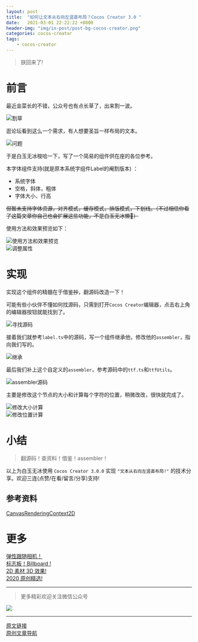 ```yaml
---
layout: post
title:  "如何让文本从右向左竖直布局？Cocos Creator 3.0 "
date:   2021-03-01 22:22:22 +0800
header-img: "img/in-post/post-bg-cocos-creator.png"
categories: cocos-creator
tags:
    - cocos-creator
---
```


> 朕回来了!

# 前言

最近韭菜长的不错，公众号也有点长草了，出来割一波。  

![割草](/img/in-post/202103/01-02.jpg)    
 
逛论坛看到这么一个需求，有人想要圣旨一样布局的文本。  

![问题](/img/in-post/202103/01-03.jpg)    

于是白玉无冰梭哈一下，写了一个简易的组件供在座的各位参考。  

本字体组件支持(就是原本系统字组件Label的阉割版本) ：
- 系统字体
- 空格，斜体，粗体
- 字体大小、行高


~~但暂未支持字体资源，对齐模式，缓存模式，排版模式，下划线。（不过相信你看了这篇文章你自己也会扩展这些功能，不是白玉无冰懒🐶）~~   

使用方法和效果预览如下：  

![使用方法和效果预览](/img/in-post/202103/01-01.gif)    
![调整属性](/img/in-post/202103/01-04.gif)    


# 实现

实现这个组件的精髓在于借鉴~~抄~~，翻源码改造一下！  

可能有些小伙伴不懂如何找源码，只需到打开`Cocos Creator`编辑器，点击右上角的编辑器按钮就能找到了。  

![寻找源码](/img/in-post/202103/01-05.gif)    


接着我们就参考`label.ts`中的源码，写一个组件继承他，修改他的`assembler`，指向我们写的。  

![继承](/img/in-post/202103/01-06.jpg)    


最后我们补上这个自定义的`assembler`，参考源码中的`ttf.ts`和`ttfUtils`。  

![assembler源码](/img/in-post/202103/01-07.jpg)    

主要是修改这个节点的大小和计算每个字符的位置，稍微改改，很快就完成了。  

![修改大小计算](/img/in-post/202103/01-08.jpg)    
![修改位置计算](/img/in-post/202103/01-09.jpg)    



# 小结

> 翻源码！查资料！借鉴！assembler！  
 
以上为白玉无冰使用 `Cocos Creator 3.0.0` 实现 `"文本从右向左竖直布局!"` 的技术分享。欢迎三连(点赞/在看/留言/分享)支持!      


## 参考资料

[CanvasRenderingContext2D](https://developer.mozilla.org/zh-CN/docs/Web/API/CanvasRenderingContext2D)


# 更多
[弹性跟随相机！](https://mp.weixin.qq.com/s/NCn8Ygk_I_nRnhmbHQeZwQ)   
[标志板！Billboard !](https://mp.weixin.qq.com/s/KV7fyF0kvqqOjf01ZbqbmA)   
[2D 素材 3D 效果!](https://mp.weixin.qq.com/s/xHYOzirlAZlbr9Ljuq7NdQ)   
[2020 原创精选!](https://mp.weixin.qq.com/s/ZrIPUEs9mnpPqV4dN_DIGA)   


---

> 更多精彩欢迎关注微信公众号

![](/img/qrcode.jpg)  

---  

[原文链接](https://mp.weixin.qq.com/s/tMT9ZMFvYf9QoIdWaL8fOQ)    
[原创文章导航](https://mp.weixin.qq.com/s/Ht0kIbaeBEds_wUeUlu8JQ)   